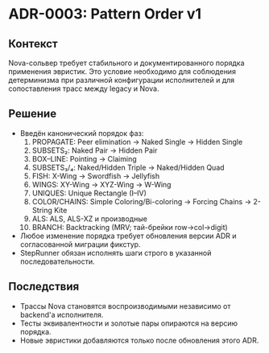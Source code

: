 # ADR-0003: Pattern Order v1

## Контекст

Nova-сольвер требует стабильного и документированного порядка применения
эвристик. Это условие необходимо для соблюдения детерминизма при различной
конфигурации исполнителей и для сопоставления трасс между legacy и Nova.

## Решение

- Введён канонический порядок фаз:
  1. PROPAGATE: Peer elimination → Naked Single → Hidden Single
  2. SUBSETS₂: Naked Pair → Hidden Pair
  3. BOX–LINE: Pointing → Claiming
  4. SUBSETS₃/₄: Naked/Hidden Triple → Naked/Hidden Quad
  5. FISH: X-Wing → Swordfish → Jellyfish
  6. WINGS: XY-Wing → XYZ-Wing → W-Wing
  7. UNIQUES: Unique Rectangle (I–IV)
  8. COLOR/CHAINS: Simple Coloring/Bi-coloring → Forcing Chains → 2-String Kite
  9. ALS: ALS, ALS-XZ и производные
  10. BRANCH: Backtracking (MRV; тай-брейки row→col→digit)
- Любое изменение порядка требует обновления версии ADR и согласованной миграции
  фикстур.
- StepRunner обязан исполнять шаги строго в указанной последовательности.

## Последствия

- Трассы Nova становятся воспроизводимыми независимо от backend'а исполнителя.
- Тесты эквивалентности и золотые пары опираются на версию порядка.
- Новые эвристики добавляются только после обновления этого ADR.
